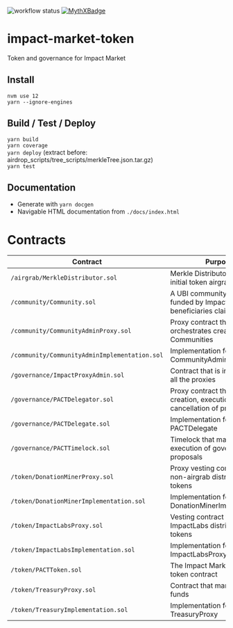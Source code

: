 ![workflow status](https://github.com/keyko-io/impact-market-token/workflows/Build/badge.svg)
[![MythXBadge](https://badgen.net/https/api.mythx.io/v1/projects/0b74321a-7ca9-4979-a4d1-ab7211fcc1c3/badge/data?cache=300&icon=https://raw.githubusercontent.com/ConsenSys/mythx-github-badge/main/logo_white.svg)](https://docs.mythx.io/dashboard/github-badges)
# impact-market-token
Token and governance for Impact Market
## Install
```
nvm use 12
yarn --ignore-engines
``` 
## Build / Test / Deploy
`yarn build`  
`yarn coverage`  
`yarn deploy` (extract before: airdrop_scripts/tree_scripts/merkleTree.json.tar.gz)  
`yarn test`
## Documentation
* Generate with `yarn docgen`
* Navigable HTML documentation from `./docs/index.html`

# Contracts

| Contract                                      | Purpose                                                                       | Address
|---------------------------------------------- |-------------------------------------------------------------------------------| ------------------------------------- |
| `/airgrab/MerkleDistributor.sol`              | Merkle Distributor for the initial token airgrab                              | 0xd2b20e06C19e7b7E7E385b0F1386Cdde8C6dCd2B |
| `/community/Community.sol`                    | A UBI community that is funded by Impact Labs which beneficiaries claim from  | 0x147b405e234F6E054876065629E34E4430E80aac |
| `/community/CommunityAdminProxy.sol`          | Proxy contract that orchestrates creation of new Communities                  | 0xd61c407c3A00dFD8C355973f7a14c55ebaFDf6F9 |
| `/community/CommunityAdminImplementation.sol` | Implementation for the CommunityAdminProxy                                    | 0x7cA00e933C067C0Cf519D6043FCFFa82e8d4718F |
| `/governance/ImpactProxyAdmin.sol`            | Contract that is in charge of all the proxies                                 | 0xFC641CE792c242EACcD545B7bee2028f187f61EC |
| `/governance/PACTDelegator.sol`               | Proxy contract that manages creation, execution, cancellation of proposals    | 0x8f8BB984e652Cb8D0aa7C9D6712Ec2020EB1BAb4 |
| `/governance/PACTDelegate.sol`                | Implementation for the PACTDelegate                                           | 0xAeEd98C1c5C268C3E23672166Ea0Bde908C90624 |
| `/governance/PACTTimelock.sol`                | Timelock that marshalls the execution of governance proposals                 | 0xca3171A5FCda4D840Aa375E907b7A1162aDA9379 |
| `/token/DonationMinerProxy.sol`               | Proxy vesting contract for non-airgrab distribution of tokens                 | 0x1C51657af2ceBA3D5492bA0c5A17E562F7ba6593 |
| `/token/DonationMinerImplementation.sol`      | Implementation for DonationMinerImplementation                                | 0x140a654F9BF6Fe736F6e69Ae81377606c43214dF |
| `/token/ImpactLabsProxy.sol`                  | Vesting contract for ImpactLabs distribution of tokens                        | 0x767DA1d208DDA5bc517dcd4ba2A83591D68A5535 |
| `/token/ImpactLabsImplementation.sol`         | Implementation for ImpactLabsProxy                                            | 0x194f6811Ac5F2FaC8c02eAfBd70567c8597C1B69 |
| `/token/PACTToken.sol`                        | The Impact Markets cERC-20 token contract                                     | 0x46c9757C5497c5B1f2eb73aE79b6B67D119B0B58 |
| `/token/TreasuryProxy.sol`                    | Contract that manages the funds                                               | 0xa302dd52a4a85e6778E6A64A0E5EB0e8C76463d6 |
| `/token/TreasuryImplementation.sol`           | Implementation for TreasuryProxy                                              | 0x5095C3DC6d89151f79433D84e596fD75EEFa10BB |

